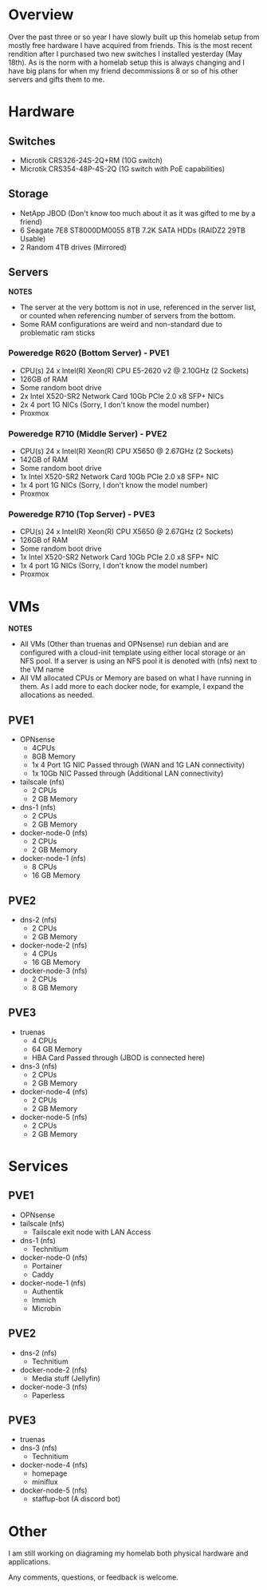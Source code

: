 # Overview

Over the past three or so year I have slowly built up this homelab setup from mostly free hardware I have acquired from friends. This is the most recent rendition after I purchased two new switches I installed yesterday (May 18th). As is the norm with a homelab setup this is always changing and I have big plans for when my friend decommissions 8 or so of his other servers and gifts them to me.

# Hardware 
## Switches
- Microtik CRS326-24S-2Q+RM (10G switch)
- Microtik CRS354-48P-4S-2Q (1G switch with PoE capabilities)
## Storage
- NetApp JBOD (Don't know too much about it as it was gifted to me by a friend)
- 6 Seagate 7E8 ST8000DM0055 8TB 7.2K SATA HDDs (RAIDZ2 29TB Usable)
- 2 Random 4TB drives (Mirrored)
## Servers

**NOTES**
- The server at the very bottom is not in use, referenced in the server list, or counted when referencing number of servers from the bottom.
- Some RAM configurations are weird and non-standard due to problematic ram sticks

### Poweredge R620 (Bottom Server) - PVE1
- CPU(s) 24 x Intel(R) Xeon(R) CPU E5-2620 v2 @ 2.10GHz (2 Sockets)
- 126GB of RAM
- Some random boot drive
- 2x Intel X520-SR2 Network Card 10Gb PCIe 2.0 x8 SFP+ NICs
- 2x 4 port 1G NICs (Sorry, I don't know the model number)
- Proxmox
### Poweredge R710 (Middle Server) - PVE2
- CPU(s) 24 x Intel(R) Xeon(R) CPU X5650 @ 2.67GHz (2 Sockets)
- 142GB of RAM
- Some random boot drive
- 1x Intel X520-SR2 Network Card 10Gb PCIe 2.0 x8 SFP+ NIC
- 1x 4 port 1G NICs (Sorry, I don't know the model number)
- Proxmox

### Poweredge R710 (Top Server) - PVE3
- CPU(s) 24 x Intel(R) Xeon(R) CPU X5650 @ 2.67GHz (2 Sockets)
- 126GB of RAM
- Some random boot drive
- 1x Intel X520-SR2 Network Card 10Gb PCIe 2.0 x8 SFP+ NIC
- 1x 4 port 1G NICs (Sorry, I don't know the model number)
- Proxmox

# VMs

**NOTES**
- All VMs (Other than truenas and OPNsense) run debian and are configured with a cloud-init template using either local storage or an NFS pool. If a server is using an NFS pool it is denoted with (nfs) next to the VM name
- All VM allocated CPUs or Memory are based on what I have running in them. As I add more to each docker node, for example, I expand the allocations as needed.

## PVE1
- OPNsense
	- 4CPUs
	- 8GB Memory
	- 1x 4 Port 1G NIC Passed through (WAN and 1G LAN connectivity)
	- 1x 10Gb NIC Passed through (Additional LAN connectivity)
- tailscale (nfs)
	- 2 CPUs
	- 2 GB Memory
- dns-1 (nfs)
	- 2 CPUs
	- 2 GB Memory
- docker-node-0 (nfs)
	- 2 CPUs
	- 2 GB Memory
- docker-node-1 (nfs)
	- 8 CPUs
	- 16 GB Memory
## PVE2
- dns-2 (nfs)
	- 2 CPUs
	- 2 GB Memory
- docker-node-2 (nfs)
	- 4 CPUs
	- 16 GB Memory
- docker-node-3 (nfs)
	- 2 CPUs
	- 8 GB Memory
## PVE3
- truenas
	- 4 CPUs
	- 64 GB Memory
	- HBA Card Passed through (JBOD is connected here)
- dns-3 (nfs)
	- 2 CPUs
	- 2 GB Memory
- docker-node-4 (nfs)
	- 2 CPUs
	- 2 GB Memory
- docker-node-5 (nfs)
	- 2 CPUs
	- 2 GB Memory

# Services

## PVE1
- OPNsense
- tailscale (nfs)
	- Tailscale exit node with LAN Access
- dns-1 (nfs)
	- Technitium
- docker-node-0 (nfs)
	- Portainer
	- Caddy
- docker-node-1 (nfs)
	- Authentik
	- Immich
	- Microbin
## PVE2
- dns-2 (nfs)
	- Technitium
- docker-node-2 (nfs)
	- Media stuff (Jellyfin)
- docker-node-3 (nfs)
	- Paperless
## PVE3
- truenas
- dns-3 (nfs)
	- Technitium
- docker-node-4 (nfs)
	- homepage
	- miniflux
- docker-node-5 (nfs)
	- staffup-bot (A discord bot)


# Other

I am still working on diagraming my homelab both physical hardware and applications.

Any comments, questions, or feedback is welcome.
